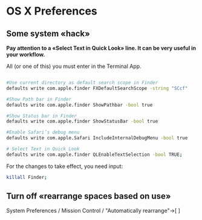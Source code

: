 # OS X Preferences

## Some system «hack»

__Pay attention to а «Select Text in Quick Look» line. It can be very useful in your workflow.__  

All (or one of this) you must enter in the Terminal App.

```bash

#Use current directory as default search scope in Finder
defaults write com.apple.finder FXDefaultSearchScope -string "SCcf"

#Show Path bar in Finder
defaults write com.apple.finder ShowPathbar -bool true

#Show Status bar in Finder
defaults write com.apple.finder ShowStatusBar -bool true

#Enable Safari’s debug menu
defaults write com.apple.Safari IncludeInternalDebugMenu -bool true

# Select Text in Quick Look
defaults write com.apple.finder QLEnableTextSelection -bool TRUE;
```

For the changes to take effect, you need input: 
```bash
killall Finder;
```


## Turn off «rearrange spaces based on use»

System Preferences / Mission Control / "Automatically rearrange"->[ ]
